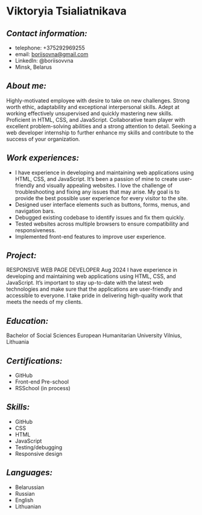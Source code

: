# **Viktoryia Tsialiatnikava**

## *Contact information:*
- telephone: +375292969255
- email: boriisovna@gmail.com
- LinkedIn: @boriisovvna
- Minsk, Belarus

## *About me:*
Highly-motivated employee with desire to take on new challenges. Strong worth ethic, adaptability and exceptional interpersonal skills. 
Adept at working effectively unsupervised and quickly mastering new skills. Proficient in HTML, CSS, and JavaScript. Collaborative team 
player with excellent problem-solving abilities and a strong attention to detail. Seeking a web developer internship to further enhance 
my skills and contribute to the success of your organization.

## *Work experiences:*
- I have experience in developing and maintaining web applications using HTML, CSS, and JavaScript. It’s been a passion of mine to create 
user-friendly and visually appealing websites. I love the challenge of troubleshooting and fixing any issues that may arise. My goal is 
to provide the best possible user experience for every visitor to the site.
- Designed user interface elements such as buttons, forms, menus, and navigation bars.
- Debugged existing codebase to identify issues and fix them quickly.
- Tested websites across multiple browsers to ensure compatibility and responsiveness.
- Implemented front-end features to improve user experience.

## *Project:*
RESPONSIVE WEB PAGE
DEVELOPER
Aug 2024
I have experience in developing and maintaining web applications using HTML, CSS, and JavaScript. It’s important to stay up-to-date with 
the latest web technologies and make sure that the applications are user-friendly and accessible to everyone. I take pride in delivering 
high-quality work that meets the needs of my clients.

## *Education:* 
Bachelor of Social Sciences
European Humanitarian University
Vilnius, Lithuania

## *Certifications:*
- GitHub
- Front-end Pre-school 
- RSSchool (in process)

## *Skills:*
- GitHub
- CSS
- HTML
- JavaScript
- Testing/debugging
- Responsive design

## *Languages:*
- Belarussian
- Russian
- English
- Lithuanian

